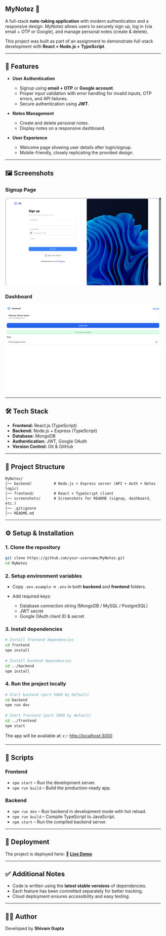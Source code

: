 ## MyNotez 📝

A full-stack **note-taking application** with modern authentication and a responsive design.
MyNotez allows users to securely sign up, log in (via email + OTP or Google), and manage personal notes (create & delete).

This project was built as part of an assignment to demonstrate full-stack development with **React + Node.js + TypeScript**.

---

## 🚀 Features

* **User Authentication**

  * Signup using **email + OTP** or **Google account**.
  * Proper input validation with error handling for invalid inputs, OTP errors, and API failures.
  * Secure authentication using **JWT**.
* **Notes Management**

  * Create and delete personal notes.
  * Display notes on a responsive dashboard.
* **User Experience**

  * Welcome page showing user details after login/signup.
  * Mobile-friendly, closely replicating the provided design.

---

## 🖼️ Screenshots


### Signup Page

![Signup Page](./screenshots/signup.png)

### Dashboard

![Dashboard](./screenshots/dashboard.png)

---

## 🛠️ Tech Stack

* **Frontend:** React.js (TypeScript)
* **Backend:** Node.js + Express (TypeScript)
* **Database:** MongoDB 
* **Authentication:** JWT, Google OAuth
* **Version Control:** Git & GitHub

---

## 📂 Project Structure

```
MyNotez/
│── backend/          # Node.js + Express server (API + Auth + Notes logic)
│── frontend/         # React + TypeScript client
│── screenshots/      # Screenshots for README (signup, dashboard, etc.)
│── .gitignore
│── README.md
```

---

## ⚙️ Setup & Installation

### 1. Clone the repository

```bash
git clone https://github.com/your-username/MyNotez.git
cd MyNotez
```

### 2. Setup environment variables

* Copy `.env.example` → `.env` in both **backend** and **frontend** folders.
* Add required keys:

  * Database connection string (MongoDB / MySQL / PostgreSQL)
  * JWT secret
  * Google OAuth client ID & secret

### 3. Install dependencies

```bash
# Install frontend dependencies
cd frontend
npm install

# Install backend dependencies
cd ../backend
npm install
```

### 4. Run the project locally

```bash
# Start backend (port 5000 by default)
cd backend
npm run dev

# Start frontend (port 3000 by default)
cd ../frontend
npm start
```

The app will be available at:
👉 [http://localhost:3000](http://localhost:3000)

---

## 📜 Scripts

### Frontend

* `npm start` – Run the development server.
* `npm run build` – Build the production-ready app.

### Backend

* `npm run dev` – Run backend in development mode with hot reload.
* `npm run build` – Compile TypeScript to JavaScript.
* `npm start` – Run the compiled backend server.

---

## 🚀 Deployment

The project is deployed here:
🔗 **[Live Demo](https://my-notez-9qj52kyqp-shivam-guptas-projects-49a15ad6.vercel.app/)**

---

## ✅ Additional Notes

* Code is written using the **latest stable versions** of dependencies.
* Each feature has been committed separately for better tracking.
* Cloud deployment ensures accessibility and easy testing.

---

## 👩‍💻 Author

Developed by **Shivam Gupta**
